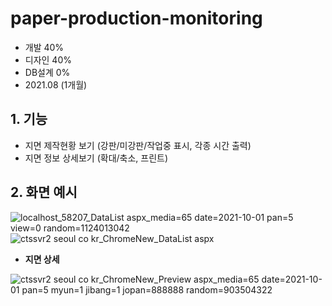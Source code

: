 # paper-production-monitoring

- 개발 40%
- 디자인 40%
- DB설계 0%
- 2021.08 (1개월)

## 1. 기능

- 지면 제작현황 보기 (강판/미강판/작업중 표시, 각종 시간 출력)
- 지면 정보 상세보기 (확대/축소, 프린트)

## 2. 화면 예시

![localhost_58207_DataList aspx_media=65 date=2021-10-01 pan=5 view=0 random=1124013042](https://user-images.githubusercontent.com/14077108/135869026-7c2dec57-a55e-48e0-8e9a-9d10e96c238c.png)
![ctssvr2 seoul co kr_ChromeNew_DataList aspx](https://user-images.githubusercontent.com/14077108/135869017-7663c462-295c-4a89-87c5-e723b312efd3.png)

* <b>지면 상세</b>

![ctssvr2 seoul co kr_ChromeNew_Preview aspx_media=65 date=2021-10-01 pan=5 myun=1 jibang=1 jopan=888888 random=903504322](https://user-images.githubusercontent.com/14077108/135871416-79a9daef-7ce4-4a7b-bc75-8537f1fed33a.png)
